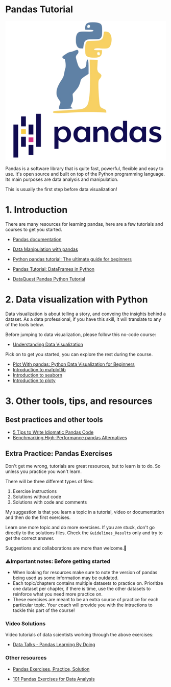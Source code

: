 # Pandas Tutorial

![pandas_logo](https://raw.githubusercontent.com/earthinversion/earthinversion-images/main/images/pandas-python.png)

Pandas is a software library that is quite fast, powerful, flexible and easy to use. It's open source and built on top of the Python programming language. Its main purposes are data analysis and manipulation.

This is usually the first step before data visualization!


# 1. Introduction

There are many resources for learning pandas, here are a few tutorials and courses to get you started.

* [Pandas documentation](http://pandas.pydata.org/pandas-docs/stable/10min.html)

* [Data Manipulation with pandas](https://app.datacamp.com/learn/courses/data-manipulation-with-pandas)


* [Python pandas tutorial: The ultimate guide for beginners](https://www.datacamp.com/tutorial/pandas)
* [Pandas Tutorial: DataFrames in Python](https://www.datacamp.com/community/tutorials/pandas-tutorial-dataframe-python)
* [DataQuest Pandas Python Tutorial](https://www.dataquest.io/blog/pandas-python-tutorial/)

# 2. Data visualization with Python
Data visualization is about telling a story, and conveing the insights behind a dataset. As a data professional, if you have this skill, it will translate to any of the tools below. 


Before jumping to data visualization, please follow this no-code course:

* [Understanding Data Visualization](https://app.datacamp.com/learn/courses/understanding-data-visualization)


Pick on to get you started, you can explore the rest during the course.

* [Plot With pandas: Python Data Visualization for Beginners](https://realpython.com/pandas-plot-python/)
* [Introduction to matplotlib](https://app.datacamp.com/learn/courses/introduction-to-data-visualization-with-matplotlib)
* [Introduction to seaborn](https://app.datacamp.com/learn/courses/introduction-to-data-visualization-with-seaborn)
* [Introduction to ploty](https://app.datacamp.com/learn/courses/introduction-to-data-visualization-with-plotly-in-python)


# 3. Other tools, tips, and resources
## Best practices and other tools
* [5 Tips to Write Idiomatic Pandas Code
](https://www.datacamp.com/tutorial/pandas-idiomatic)
* [Benchmarking High-Performance pandas Alternatives](https://www.datacamp.com/tutorial/benchmarking-high-performance-pandas-alternatives)

## Extra Practice: Pandas Exercises

Don't get me wrong, tutorials are great resources, but to learn is to do. So unless you practice you won't learn.

There will be three different types of files:  

1. Exercise instructions  
2. Solutions without code  
3. Solutions with code and comments

My suggestion is that you learn a topic in a tutorial, video or documentation and then do the first exercises.

Learn one more topic and do more exercises. If you are stuck, don't go directly to the solutions files. Check the `Guidelines_Results` only and try to get the correct answer.

Suggestions and collaborations are more than welcome.🙂 

### ⚠️Important notes: Before getting started 

* When looking for resources make sure to note the version of pandas being used as some information may be outdated. 
* Each topic/chapters contains multiple datasets to practice on. Prioritize one dataset per chapter, if there is time, use the other datasets to reinforce what you need more practice on. 
* These exercises are meant to be an extra source of practice for each particular topic. Your coach will provide you with the intructions to tackle this part of the course!

### Video Solutions

Video tutorials of data scientists working through the above exercises:

* [Data Talks - Pandas Learning By Doing](https://www.youtube.com/watch?v=pu3IpU937xs&list=PLgJhDSE2ZLxaY_DigHeiIDC1cD09rXgJv)

### Other resources
* [Pandas Exercises, Practice, Solution
](https://www.w3resource.com/python-exercises/pandas/index.php)

* [101 Pandas Exercises for Data Analysis](https://www.machinelearningplus.com/python/101-pandas-exercises-python/)

